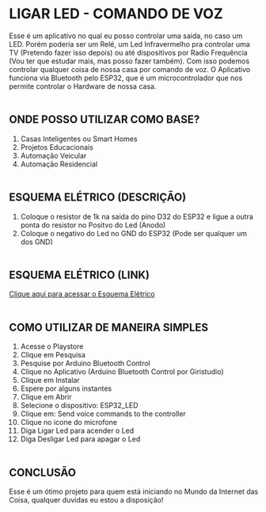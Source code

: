 # LIGAR LED - COMANDO DE VOZ

Esse é um aplicativo no qual eu posso controlar uma saida, no caso um LED. Porém poderia ser um Relé, um Led Infravermelho pra controlar uma TV (Pretendo fazer isso depois) ou até dispositivos por Radio Frequência (Vou ter que estudar mais, mas posso fazer também). Com isso podemos controlar qualquer coisa de nossa casa por comando de voz. O Aplicativo funciona via Bluetooth pelo ESP32, que é um microcontrolador que nos permite controlar o Hardware de nossa casa.<br></br>

## ONDE POSSO UTILIZAR COMO BASE?

1. Casas Inteligentes ou Smart Homes
2. Projetos Educacionais
3. Automação Veicular
4. Automação Residencial<br></br>

## ESQUEMA ELÉTRICO (DESCRIÇÃO)

1. Coloque o resistor de 1k na saida do pino D32 do ESP32 e ligue a outra ponta do resistor no Positvo do Led (Anodo)
2. Coloque o negativo do Led no GND do ESP32 (Pode ser qualquer um dos GND)<br></br>

## ESQUEMA ELÉTRICO (LINK)
[Clique aqui para acessar o Esquema Elétrico](https://github.com/Paulo19961944/Led-Comando-Voz/blob/main/Esquema%20Eletrico%20-%20LED.png)<br></br>

## COMO UTILIZAR DE MANEIRA SIMPLES

1. Acesse o Playstore
2. Clique em Pesquisa
3. Pesquise por Arduino Bluetooth Control
4. Clique no Aplicativo (Arduino Bluetooth Control por Giristudio)
5. Clique em Instalar
6. Espere por alguns instantes
7. Clique em Abrir
8. Selecione o dispositivo: ESP32_LED
9. Clique em: Send voice commands to the controller
10. Clique no icone do microfone
11. Diga Ligar Led para acender o Led
12. Diga Desligar Led para apagar o Led<br></br>

## CONCLUSÃO

Esse é um ótimo projeto para quem está iniciando no Mundo da Internet das Coisa, qualquer duvidas eu estou a disposição!

